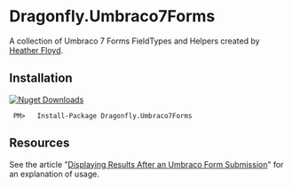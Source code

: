 # Dragonfly.Umbraco7Forms #

A collection of Umbraco 7 Forms FieldTypes and Helpers created by [Heather Floyd](https://www.HeatherFloyd.com).

## Installation ##
[![Nuget Downloads](https://buildstats.info/nuget/Dragonfly.Umbraco7Forms)](https://www.nuget.org/packages/Dragonfly.Umbraco7Forms/)

     PM>   Install-Package Dragonfly.Umbraco7Forms


## Resources ##

See the article "[Displaying Results After an Umbraco Form Submission](https://heatherfloyd.com/blog/posts/displaying-results-after-an-umbraco-form-submission/)" for an explanation of usage.
